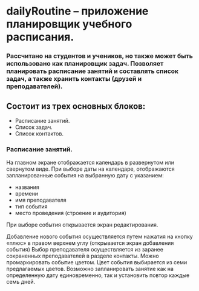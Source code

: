 # dailyRoutine – приложение планировщик учебного расписания.

### Рассчитано на студентов и учеников, но также может быть использовано как планировщик задач. Позволяет планировать расписание занятий и составлять список задач, а также хранить контакты (друзей и преподавателей).

## Состоит из трех основных блоков: 
- Расписание занятий. 
- Список задач. 
- Список контактов.

### Расписание занятий. 
На главном экране отображается календарь в развернутом или свернутом виде.
При выборе даты на календаре,  отображаются запланированные события на выбранную дату с указанием:
- названия
- времени
- имя преподавателя
- тип события
- место проведения (строение и аудитория)

При выборе события открывается экран редактирования.

Добавление нового события осуществляется путем нажатия на кнопку «плюс» в правом верхнем углу (открывается экран добавления события)
Выбор преподавателя осуществляется из заранее сохраненных преподавателей в разделе контакты.
Можно промаркировать событие цветом. Цвет события выбирается из семи предлагаемых цветов. 
Возможно запланировать занятие как на определенную дату единовременно, так  и установить повтор каждые семь дней. 
